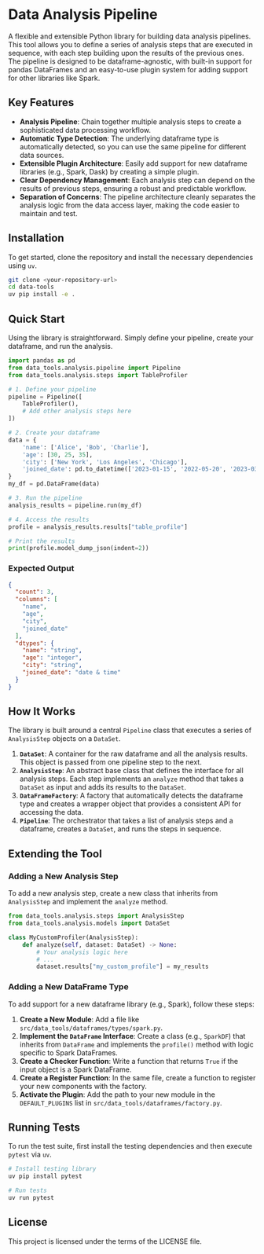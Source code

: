 # Data Analysis Pipeline

A flexible and extensible Python library for building data analysis pipelines. This tool allows you to define a series of analysis steps that are executed in sequence, with each step building upon the results of the previous ones. The pipeline is designed to be dataframe-agnostic, with built-in support for pandas DataFrames and an easy-to-use plugin system for adding support for other libraries like Spark.

## Key Features

- **Analysis Pipeline**: Chain together multiple analysis steps to create a sophisticated data processing workflow.
- **Automatic Type Detection**: The underlying dataframe type is automatically detected, so you can use the same pipeline for different data sources.
- **Extensible Plugin Architecture**: Easily add support for new dataframe libraries (e.g., Spark, Dask) by creating a simple plugin.
- **Clear Dependency Management**: Each analysis step can depend on the results of previous steps, ensuring a robust and predictable workflow.
- **Separation of Concerns**: The pipeline architecture cleanly separates the analysis logic from the data access layer, making the code easier to maintain and test.

## Installation

To get started, clone the repository and install the necessary dependencies using `uv`.

```bash
git clone <your-repository-url>
cd data-tools
uv pip install -e .
```

## Quick Start

Using the library is straightforward. Simply define your pipeline, create your dataframe, and run the analysis.

```python
import pandas as pd
from data_tools.analysis.pipeline import Pipeline
from data_tools.analysis.steps import TableProfiler

# 1. Define your pipeline
pipeline = Pipeline([
    TableProfiler(),
    # Add other analysis steps here
])

# 2. Create your dataframe
data = {
    'name': ['Alice', 'Bob', 'Charlie'],
    'age': [30, 25, 35],
    'city': ['New York', 'Los Angeles', 'Chicago'],
    'joined_date': pd.to_datetime(['2023-01-15', '2022-05-20', '2023-03-10'])
}
my_df = pd.DataFrame(data)

# 3. Run the pipeline
analysis_results = pipeline.run(my_df)

# 4. Access the results
profile = analysis_results.results["table_profile"]

# Print the results
print(profile.model_dump_json(indent=2))
```

### Expected Output

```json
{
  "count": 3,
  "columns": [
    "name",
    "age",
    "city",
    "joined_date"
  ],
  "dtypes": {
    "name": "string",
    "age": "integer",
    "city": "string",
    "joined_date": "date & time"
  }
}
```

## How It Works

The library is built around a central `Pipeline` class that executes a series of `AnalysisStep` objects on a `DataSet`.

1.  **`DataSet`**: A container for the raw dataframe and all the analysis results. This object is passed from one pipeline step to the next.
2.  **`AnalysisStep`**: An abstract base class that defines the interface for all analysis steps. Each step implements an `analyze` method that takes a `DataSet` as input and adds its results to the `DataSet`.
3.  **`DataFrameFactory`**: A factory that automatically detects the dataframe type and creates a wrapper object that provides a consistent API for accessing the data.
4.  **`Pipeline`**: The orchestrator that takes a list of analysis steps and a dataframe, creates a `DataSet`, and runs the steps in sequence.

## Extending the Tool

### Adding a New Analysis Step

To add a new analysis step, create a new class that inherits from `AnalysisStep` and implement the `analyze` method.

```python
from data_tools.analysis.steps import AnalysisStep
from data_tools.analysis.models import DataSet

class MyCustomProfiler(AnalysisStep):
    def analyze(self, dataset: DataSet) -> None:
        # Your analysis logic here
        # ...
        dataset.results["my_custom_profile"] = my_results
```

### Adding a New DataFrame Type

To add support for a new dataframe library (e.g., Spark), follow these steps:

1.  **Create a New Module**: Add a file like `src/data_tools/dataframes/types/spark.py`.
2.  **Implement the `DataFrame` Interface**: Create a class (e.g., `SparkDF`) that inherits from `DataFrame` and implements the `profile()` method with logic specific to Spark DataFrames.
3.  **Create a Checker Function**: Write a function that returns `True` if the input object is a Spark DataFrame.
4.  **Create a Register Function**: In the same file, create a function to register your new components with the factory.
5.  **Activate the Plugin**: Add the path to your new module in the `DEFAULT_PLUGINS` list in `src/data_tools/dataframes/factory.py`.

## Running Tests

To run the test suite, first install the testing dependencies and then execute `pytest` via `uv`.

```bash
# Install testing library
uv pip install pytest

# Run tests
uv run pytest
```

## License

This project is licensed under the terms of the LICENSE file.